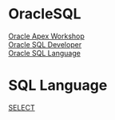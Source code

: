 # OracleSQL
[Oracle Apex Workshop](https://apex.oracle.com/en/)\
[Oracle SQL Developer](https://www.oracle.com/database/technologies/appdev/sql-developer.html)\
[Oracle SQL Language](https://www.oracle.com/database/technologies/appdev/sql.html)
# SQL Language
[SELECT](https://docs.oracle.com/cd/B19306_01/server.102/b14200/statements_10002.htm)
